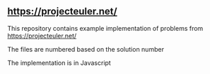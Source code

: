 ## https://projecteuler.net/

This repository contains example implementation of problems from https://projecteuler.net/

The files are numbered based on the solution number

The implementation is in Javascript
